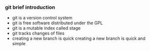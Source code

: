 ### git brief introduction 

* git is a version control system
* git is free software distributed under the GPL
* git is a mutable index called stage
* git tracks changes of files
* creating a new branch is quick
creating a new branch is quick and simple

